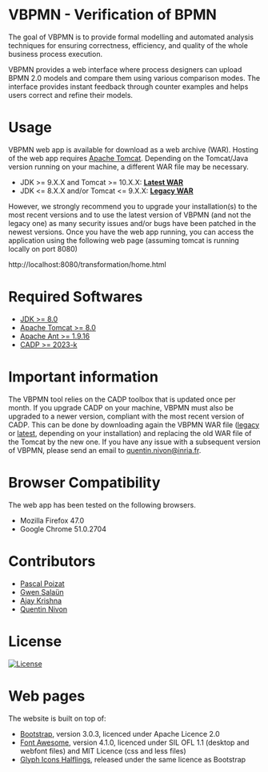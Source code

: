 VBPMN - Verification of BPMN
==============================
The goal of VBPMN is to provide formal modelling and automated 
analysis techniques for ensuring correctness, efficiency, 
and quality of the whole business process execution. 

VBPMN provides a web interface where process designers can upload
BPMN 2.0 models and compare them using various comparison modes. 
The interface provides instant feedback through counter examples and 
helps users correct and refine their models.

Usage
===============================
VBPMN web app is available for download as a web archive (WAR). 
Hosting of the web app requires [Apache Tomcat](https://tomcat.apache.org). 
Depending on the Tomcat/Java version running on your machine, a different WAR
file may be necessary.

* JDK >= 9.X.X and Tomcat >= 10.X.X: [**Latest WAR**](https://quentinnivon.github.io/vbpmn/latest/transformation.war)
* JDK <= 8.X.X and/or Tomcat <= 9.X.X: [**Legacy WAR**](https://quentinnivon.github.io/vbpmn/legacy/transformation.war)

However, we strongly recommend you to upgrade your installation(s) to the most
recent versions and to use the latest version of VBPMN (and not the legacy one)
as many security issues and/or bugs have been patched in the newest versions.
Once you have the web app running, you can access the application 
using the following web page (assuming tomcat is running locally on port 8080)

http://localhost:8080/transformation/home.html  

Required Softwares
=======================================
* [JDK >= 8.0](https://www.oracle.com/fr/java/technologies/downloads/)
* [Apache Tomcat >= 8.0](https://tomcat.apache.org/download-11.cgi)
* [Apache Ant >= 1.9.16](https://ant.apache.org/)
* [CADP >= 2023-k](https://cadp.inria.fr/)

Important information
======================================
The VBPMN tool relies on the CADP toolbox that is updated once per month.
If you upgrade CADP on your machine, VBPMN must also be upgraded to a newer version, compliant with the most recent version of CADP.
This can be done by downloading again the VBPMN WAR file ([legacy](https://quentinnivon.github.io/vbpmn/legacy/transformation.war)
or [latest](https://quentinnivon.github.io/vbpmn/latest/transformation.war), depending on your installation)
and replacing the old WAR file of the Tomcat by the new one.
If you have any issue with a subsequent version of VBPMN, please send an email to quentin.nivon@inria.fr.

Browser Compatibility
====================================
The web app has been tested on the following browsers.

* Mozilla Firefox 47.0
* Google Chrome 51.0.2704

Contributors
=====================================
* [Pascal Poizat](http://pascalpoizat.github.io/)
* [Gwen Salaün](http://convecs.inria.fr/people/Gwen.Salaun/) 
* [Ajay Krishna](https://about.me/ajaykrishna)
* [Quentin Nivon](https://quentinnivon.github.io/)

License
=============================
[![License](https://img.shields.io/badge/license-Apache--2.0-blue.svg)](LICENSE.md)

Web pages
============
The website is built on top of:
- [Bootstrap](http://getbootstrap.com/), version 3.0.3, licenced under Apache Licence 2.0
- [Font Awesome](http://fortawesome.github.io/Font-Awesome/), version 4.1.0, licenced under SIL OFL 1.1 (desktop and webfont files) and MIT Licence (css and less files)
- [Glyph Icons Halflings](http://glyphicons.com/), released under the same licence as Bootstrap

